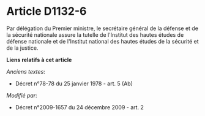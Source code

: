 # Article D1132-6

Par délégation du Premier ministre, le secrétaire général de la défense et de la sécurité nationale assure la tutelle de
l'Institut des hautes études de défense nationale et de l'Institut national des hautes études de la sécurité et de la
justice.

**Liens relatifs à cet article**

_Anciens textes_:

  - Décret n°78-78 du 25 janvier 1978 - art. 5 (Ab)

_Modifié par_:

  - Décret n°2009-1657 du 24 décembre 2009 - art. 2
